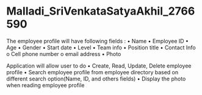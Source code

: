 # Malladi_SriVenkataSatyaAkhil_2766590



The employee profile will have following fields : 
• Name 
• Employee ID 
• Age 
• Gender 
• Start date 
• Level 
• Team info 
• Position title 
• Contact Info 
o Cell phone number 
o email address 
• Photo 
 
Application will allow user to do 
• Create, Read, Update, Delete employee profile 
• Search employee profile from employee directory based on different search 
option(Name, ID, and others fields) 
• Display the photo when reading employee profile 
